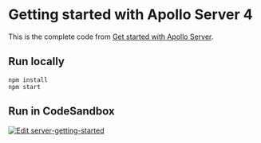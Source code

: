 # Getting started with Apollo Server 4

This is the complete code from [Get started with Apollo Server](https://www.apollographql.com/docs/apollo-server/v4/getting-started).

## Run locally

```shell
npm install
npm start
```
## Run in CodeSandbox

<a href="https://codesandbox.io/s/github/apollographql/docs-examples/tree/main/apollo-server/v4/getting-started?fontsize=14&hidenavigation=1&theme=dark">
  <img alt="Edit server-getting-started" src="https://codesandbox.io/static/img/play-codesandbox.svg">
</a>
